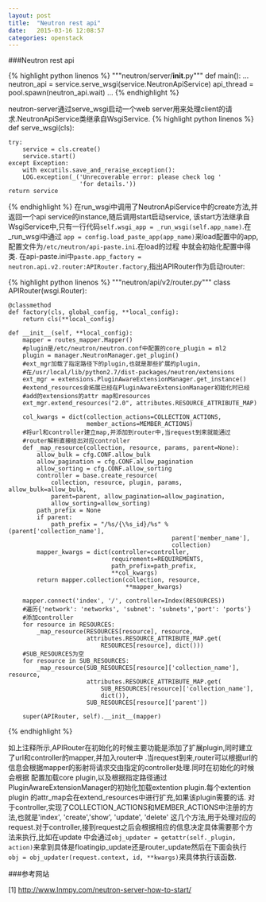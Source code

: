 ```yaml
---
layout: post
title:  "Neutron rest api"
date:   2015-03-16 12:08:57
categories: openstack
---
```


###Neutron rest api


{% highlight python linenos %}
"""neutron/server/__init__.py"""
def main():
	...
	neutron_api = service.serve_wsgi(service.NeutronApiService)
	api_thread = pool.spawn(neutron_api.wait)
	...
{% endhighlight %}

neutron-server通过serve_wsgi启动一个web server用来处理client的请求.NeutronApiService类继承自WsgiService.
{% highlight python linenos %}
def serve_wsgi(cls):

    try:
        service = cls.create()
        service.start()
    except Exception:
        with excutils.save_and_reraise_exception():
        LOG.exception(_('Unrecoverable error: please check log '
	                    'for details.'))
	return service
{% endhighlight %}
在run_wsgi中调用了NeutronApiService中的create方法,并返回一个api service的instance,随后调用start启动service,
该start方法继承自WsgiService中,只有一行代码`self.wsgi_app = _run_wsgi(self.app_name)`.在_run_wsgi中通过
`app = config.load_paste_app(app_name)`来load配置中的app,配置文件为`/etc/neutron/api-paste.ini`.在load的过程
中就会初始化配置中得类.
在api-paste.ini中`paste.app_factory = neutron.api.v2.router:APIRouter.factory`,指出APIRouter作为启动router:

{% highlight python linenos %}
"""neutron/api/v2/router.py"""
class APIRouter(wsgi.Router):

    @classmethod
    def factory(cls, global_config, **local_config):
        return cls(**local_config)

    def __init__(self, **local_config):
        mapper = routes_mapper.Mapper()
        #plugin是/etc/neutron/neutron.conf中配置的core_plugin = ml2
        plugin = manager.NeutronManager.get_plugin()
        #ext_mgr加载了指定路径下的plugin,也就是那些扩展的plugin,
        #在/usr/local/lib/python2.7/dist-packages/neutron/extensions
        ext_mgr = extensions.PluginAwareExtensionManager.get_instance()
        #extend_resources会拓展已经在PluginAwareExtensionManager初始化时已经
        #add的extensions的attr map和resources
        ext_mgr.extend_resources("2.0", attributes.RESOURCE_ATTRIBUTE_MAP)

        col_kwargs = dict(collection_actions=COLLECTION_ACTIONS,
                          member_actions=MEMBER_ACTIONS)
        #将url和controller建立map,并添加到router中,当request到来就能通过
        #router解析直接给出对应controller
        def _map_resource(collection, resource, params, parent=None):
            allow_bulk = cfg.CONF.allow_bulk
            allow_pagination = cfg.CONF.allow_pagination
            allow_sorting = cfg.CONF.allow_sorting
            controller = base.create_resource(
                collection, resource, plugin, params, allow_bulk=allow_bulk,
                parent=parent, allow_pagination=allow_pagination,
                allow_sorting=allow_sorting)
            path_prefix = None
            if parent:
                path_prefix = "/%s/{\%s_id}/%s" % (parent['collection_name'],
                                                  parent['member_name'],
                                                  collection)
            mapper_kwargs = dict(controller=controller,
                                 requirements=REQUIREMENTS,
                                 path_prefix=path_prefix,
                                 **col_kwargs)
            return mapper.collection(collection, resource,
                                     **mapper_kwargs)

        mapper.connect('index', '/', controller=Index(RESOURCES))
        #遍历{'network': 'networks', 'subnet': 'subnets','port': 'ports'}
        #添加controller
        for resource in RESOURCES:
            _map_resource(RESOURCES[resource], resource,
                          attributes.RESOURCE_ATTRIBUTE_MAP.get(
                              RESOURCES[resource], dict()))
        #SUB_RESOURCES为空
        for resource in SUB_RESOURCES:
            _map_resource(SUB_RESOURCES[resource]['collection_name'], resource,
                          attributes.RESOURCE_ATTRIBUTE_MAP.get(
                              SUB_RESOURCES[resource]['collection_name'],
                              dict()),
                          SUB_RESOURCES[resource]['parent'])

        super(APIRouter, self).__init__(mapper)

{% endhighlight %}

如上注释所示,APIRouter在初始化的时候主要功能是添加了扩展plugin,同时建立了url和controller的mapper,并加入router中
.当request到来,router可以根据url的信息会根据mapper的影射将请求交由指定的controller处理.同时在初始化的时候会根据
配置加载core plugin,以及根据指定路径通过PluginAwareExtensionManager的初始化加载extention plugin.每个extention plugin
的attr_map会在extend_resources中进行扩充,如果该plugin需要的话.
对于controller,实现了COLLECTION_ACTIONS和MEMBER_ACTIONS中注册的方法,也就是'index', 'create','show', 'update', 'delete'
这几个方法,用于处理对应的request.对于controller,接到request之后会根据相应的信息决定具体需要那个方法来执行,比如在update
中会通过`obj_updater = getattr(self._plugin, action)`来拿到具体是floatingip_update还是router_update然后在下面会执行
`obj = obj_updater(request.context, id, **kwargs)`来具体执行该函数.

###参考网站

[1] <http://www.lnmpy.com/neutron-server-how-to-start/>
